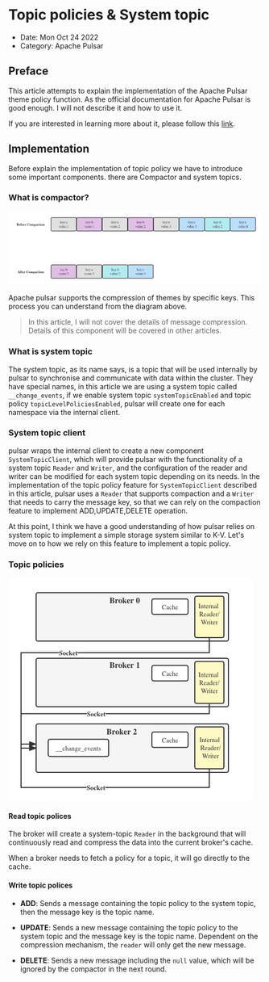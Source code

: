 # Topic policies & System topic

- Date: Mon Oct 24 2022
- Category: Apache Pulsar

## Preface 

This article attempts to explain the implementation of the Apache Pulsar theme policy function.
As the official documentation for Apache Pulsar is good enough. I will not describe it and how to use it.

If you are interested in learning more about it, please follow this [link](https://pulsar.apache.org/docs/).

## Implementation

Before explain the implementation of topic policy we have to introduce some important components. there are 
Compactor and system topics.

### What is compactor?

![Topic compaction](./topic%20compaction.png)

Apache pulsar supports the compression of themes by specific keys.
This process you can understand from the diagram above.

> In this article, I will not cover the details of message compression.
Details of this component will be covered in other articles.

### What is system topic

The system topic, as its name says, is a topic that will be used internally by pulsar to synchronise and communicate with data within the cluster.
They have special names, in this article we are using a system topic called `__change_events`, if we enable system topic `systemTopicEnabled` and topic policy `topicLevelPoliciesEnabled`,
pulsar will create one for each namespace via the internal client.

### System topic client

pulsar wraps the internal client to create a new component `SystemTopicClient`,
which will provide pulsar with the functionality of a system topic `Reader` and `Writer`,
and the configuration of the reader and writer can be modified for each system topic depending on its needs.
In the implementation of the topic policy feature for `SystemTopicClient` described in this article,
pulsar uses a `Reader` that supports compaction and a `Writer` that needs to carry the message key, so that we can rely on the compaction feature to implement ADD,UPDATE,DELETE operation.


At this point, I think we have a good understanding of how pulsar relies on system topic to implement a simple storage system similar to K-V.
Let's move on to how we rely on this feature to implement a topic policy.

### Topic policies

![Topic Policy](./Topic%20policy.png)

#### Read topic polices

The broker will create a system-topic `Reader` in the background
that will continuously read and compress the data into the current broker's cache.

When a broker needs to fetch a policy for a topic, it will go directly to the cache.

#### Write topic polices

- **ADD**: Sends a message containing the topic policy to the system topic, then the message key is the topic name.

- **UPDATE**: Sends a new message containing the topic policy to the system topic and the message key is the topic name. Dependent on the compression mechanism, the `reader` will only get the new message.

- **DELETE**: Sends a new message including the `null` value, which will be ignored by the compactor in the next round.